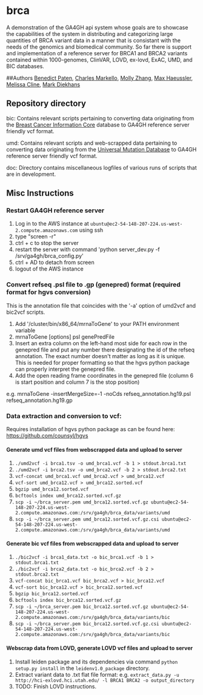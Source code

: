 # brca
A demonstration of the GA4GH api system whose goals are to showcase the capabilities of the system in distributing and categorizing large quantities of BRCA variant data in a manner that is consistant with the needs of the genomics and biomedical community. So far there is support and implementation of a reference server for BRCA1 and BRCA2 variants contained within 1000-genomes, ClinVAR, LOVD, ex-lovd, ExAC, UMD, and BIC databases.

##Authors
[Benedict Paten](https://github.com/benedictpaten/), [Charles Markello](https://github.com/cmarkello), [Molly Zhang](https://github.com/MollyZhang), [Max Haeussler](https://github.com/maximilianh), [Melissa Cline](https://github.com/melissacline), [Mark Diekhans](https://github.com/diekhans)

## Repository directory
  bic: Contains relevant scripts pertaining to converting data originating from the [Breast Cancer Information Core](https://research.nhgri.nih.gov/projects/bic/index.shtml) database to GA4GH reference server friendly vcf format.
  
  umd: Contains relevant scripts and web-scrapped data pertaining to converting data originating from the [Universal Mutation Database](http://www.umd.be/BRCA1/) to GA4GH reference server friendly vcf format.
  
  doc: Directory contains miscellaneous logfiles of various runs of scripts that are in development.

## Misc Instructions
### Restart GA4GH reference server
  1. Log in to the AWS instance at `ubuntu@ec2-54-148-207-224.us-west-2.compute.amazonaws.com` using ssh
  2. type "screen -r"
  3. ctrl + c to stop the server
  4. restart the server with command 'python server_dev.py -f /srv/ga4gh/brca_config.py'
  5. ctrl + AD to detach from screen
  6. logout of the AWS instance

### Convert refseq .psl file to .gp (genepred) format (required format for hgvs conversion)
  This is the annotation file that coincides with the '-a' option of umd2vcf and bic2vcf scripts.
  
  1. Add '/cluster/bin/x86_64/mrnaToGene' to your PATH environment variable
  2. mrnaToGene [options] psl genePredFile
  3. Insert an extra column on the left-hand most side for each row in the genepred file and put any number there designating the id of the refseq annotation. The exact number doesn't matter as long as it is unique. This is needed for proper formatting so that the hgvs python package can properly interpret the genepred file.
  4. Add the open reading frame coordinates in the genepred file (column 6 is start position and column 7 is the stop position)

  e.g. mrnaToGene -insertMergeSize=-1 -noCds refseq_annotation.hg19.psl refseq_annotation.hg19.gp

### Data extraction and conversion to vcf:
  Requires installation of hgvs python package as can be found here: https://github.com/counsyl/hgvs

#### Generate umd vcf files from webscrapped data and upload to server
  1. `./umd2vcf -i brca1.tsv -o umd_brca1.vcf -b 1 > stdout.brca1.txt`
  2. `./umd2vcf -i brca2.tsv -o umd_brca2.vcf -b 2 > stdout.brca2.txt`
  3. `vcf-concat umd_brca1.vcf umd_brca2.vcf > umd_brca12.vcf`
  4. `vcf-sort umd_brca12.vcf > umd_brca12.sorted.vcf`
  5. `bgzip umd_brca12.sorted.vcf`
  6. `bcftools index umd_brca12.sorted.vcf.gz`
  7. `scp -i ~/brca_server.pem umd_brca12.sorted.vcf.gz ubuntu@ec2-54-148-207-224.us-west-2.compute.amazonaws.com:/srv/ga4gh/brca_data/variants/umd`
  8. `scp -i ~/brca_server.pem umd_brca12.sorted.vcf.gz.csi ubuntu@ec2-54-148-207-224.us-west-2.compute.amazonaws.com:/srv/ga4gh/brca_data/variants/umd`

#### Generate bic vcf files from webscrapped data and upload to server
  1. `./bic2vcf -i brca1_data.txt -o bic_brca1.vcf -b 1 > stdout.brca1.txt`
  2. `./bic2vcf -i brca2_data.txt -o bic_brca2.vcf -b 2 > stdout.brca2.txt`
  3. `vcf-concat bic_brca1.vcf bic_brca2.vcf > bic_brca12.vcf`
  4. `vcf-sort bic_brca12.vcf > bic_brca12.sorted.vcf`
  5. `bgzip bic_brca12.sorted.vcf`
  6. `bcftools index bic_brca12.sorted.vcf.gz`
  7. `scp -i ~/brca_server.pem bic_brca12.sorted.vcf.gz ubuntu@ec2-54-148-207-224.us-west-2.compute.amazonaws.com:/srv/ga4gh/brca_data/variants/bic`
  8. `scp -i ~/brca_server.pem bic_brca12.sorted.vcf.gz.csi ubuntu@ec2-54-148-207-224.us-west-2.compute.amazonaws.com:/srv/ga4gh/brca_data/variants/bic`

#### Webscrap data from LOVD, generate LOVD vcf files and upload to server
  1. Install leiden package and its dependencies via command `python setup.py install` in the `leidenv1.0_package` directory.
  2. Extract variant data to .txt flat file format: e.g. `extract_data.py -u http://hci-exlovd.hci.utah.edu/ -l BRCA1 BRCA2 -o output_directory`
  3. TODO: Finish LOVD instructions.

